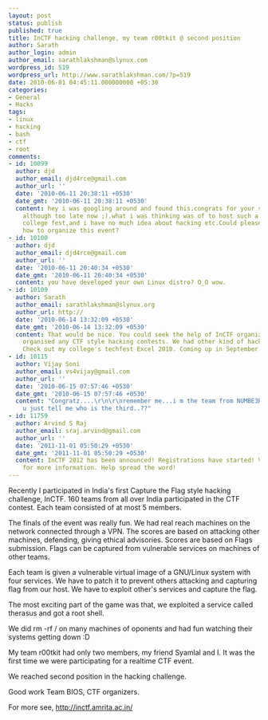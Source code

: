 ```yaml
---
layout: post
status: publish
published: true
title: InCTF hacking challenge, my team r00tkit @ second position
author: Sarath
author_login: admin
author_email: sarathlakshman@slynux.com
wordpress_id: 519
wordpress_url: http://www.sarathlakshman.com/?p=519
date: 2010-06-01 04:45:11.000000000 +05:30
categories:
- General
- Hacks
tags:
- linux
- hacking
- bash
- ctf
- root
comments:
- id: 10099
  author: djd
  author_email: djd4rce@gmail.com
  author_url: ''
  date: '2010-06-11 20:38:11 +0530'
  date_gmt: '2010-06-11 20:38:11 +0530'
  content: hey i was googling around and found this.congrats for your second place
    although too late now ;).what i was thinking was of to host such a event in my
    college fest,and i have no much idea about hacking etc.Could please help me(virtually)on
    how to organize this event?
- id: 10100
  author: djd
  author_email: djd4rce@gmail.com
  author_url: ''
  date: '2010-06-11 20:40:34 +0530'
  date_gmt: '2010-06-11 20:40:34 +0530'
  content: you have developed your own Linux distro? O_O wow.
- id: 10109
  author: Sarath
  author_email: sarathlakshman@slynux.org
  author_url: http://
  date: '2010-06-14 13:32:09 +0530'
  date_gmt: '2010-06-14 13:32:09 +0530'
  content: That would be nice. You could seek the help of InCTF organizers. We hadn't
    organised any CTF style hacking contests. We had other kind of hacking contests.
    Check out my college's techfest Excel 2010. Coming up in September.
- id: 10115
  author: Vijay Soni
  author_email: vs4vijay@gmail.com
  author_url: ''
  date: '2010-06-15 07:57:46 +0530'
  date_gmt: '2010-06-15 07:57:46 +0530'
  content: "Congratz....\r\n\r\nremember me...i m the team from NUMBE3R...\r\n\r\ncan
    u just tell me who is the third..??"
- id: 11759
  author: Arvind S Raj
  author_email: sraj.arvind@gmail.com
  author_url: ''
  date: '2011-11-01 05:50:29 +0530'
  date_gmt: '2011-11-01 05:50:29 +0530'
  content: InCTF 2012 has been announced! Registrations have started! Visit http://portal.inctf.in
    for more information. Help spread the word!
---
```

Recently I participated in India's first Capture the Flag style hacking challenge, InCTF. 160 teams from all over India participated in the CTF contest. Each team consisted of at most 5 members.

The finals of the event was really fun. We had real reach machines on the network connected through a VPN. The scores are based on attacking other machines, defending, giving ethical advisories. Scores are based on Flags submission. Flags can be captured from vulnerable services on machines of other teams.

Each team is given a vulnerable virtual image of a GNU/Linux system with four services. We have to patch it to prevent others attacking and capturing flag from our host. We have to exploit other's services and capture the flag.

The most exciting part of the game was that, we exploited a service called therasus and got a root shell.

We did rm -rf / on many machines of oponents and had fun watching their systems getting down :D

My team r00tkit had only two members, my friend Syamlal and I. It was the first time we were participating for a realtime CTF event.

We reached second position in the hacking challenge.

Good work Team BIOS, CTF organizers.

For more see, <a href="http://inctf.amrita.ac.in/">http://inctf.amrita.ac.in/</a>
